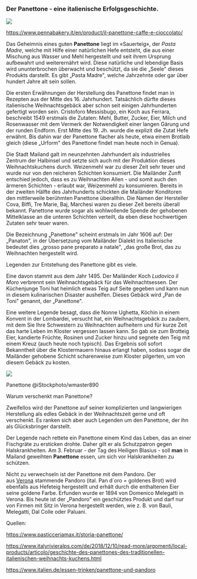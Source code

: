 ### Der Panettone - eine italienische Erfolgsgeschichte.

![](/content/19/19_Media/media/image1.jpeg)

https://www.pennabakery.it/en/product/il-panettone-caffe-e-cioccolato/

Das Geheimnis eines guten **Panettone** liegt im «Sauerteig», der _Pasta
Madre_, welche mit Hilfe einer natürlichen Hefe entsteht, die aus einer
Mischung aus Wasser und Mehl hergestellt und seit ihrem Ursprung
aufbewahrt und weiterernährt wird. Diese natürliche und lebendige Basis
wird ununterbrochen überwacht und beschützt, da sie die „Seele" dieses
Produkts darstellt. Es gibt „Pasta Madre", welche Jahrzehnte oder gar
über hundert Jahre alt sein sollen.

Die ersten Erwähnungen der Herstellung des Panettone findet man in
Rezepten aus der Mitte des 16. Jahrhundert. Tatsächlich dürfte dieses
italienische Weihnachtsgebäck aber schon seit einigen Jahrhunderten
gefertigt worden sein. Cristoforo Messisbugo, ein Koch aus Ferrara,
beschreibt 1549 erstmals die Zutaten: Mehl, Butter, Zucker, Eier, Milch
und Rosenwasser mit dem Vermerk der Notwendigkeit einer langen Gärung
und der runden Endform. Erst Mitte des 19. Jh. wurde die explizit die
Zutat Hefe erwähnt. Bis dahin war der Panettone flacher als heute, etwa
einem Brotlaib gleich (diese „Urform" des Panettone findet man heute
noch in Genua).

Die Stadt Mailand galt im neunzehnten Jahrhundert als industrielles
Zentrum der Halbinsel und setzte sich auch mit der Produktion dieses
Weihnachtskuchens durch. Weizenmehl war zu dieser Zeit sehr teuer und
wurde nur von den reicheren Schichten konsumiert. Die Mailänder Zunft
entschied jedoch, dass es zu Weihnachten Allen - und somit auch den
ärmeren Schichten - erlaubt war, Weizenmehl zu konsumieren. Bereits in
der zweiten Hälfte des Jahrhunderts schickten die Mailänder Konditoren
den mittlerweile berühmten Panettone überallhin. Die Namen der
Hersteller Cova, Biffi, Tre Marie, Baj, Marchesi waren zu dieser Zeit
bereits überall bekannt. Panettone wurde sogar als wohlwollende Spende
der gehobenen Mittelklasse an die unteren Schichten verteilt, da eben
diese hochwertigen Zutaten sehr teuer waren.

Die Bezeichnung „Panettone" scheint erstmals im Jahr 1606 auf: Der
„Panaton", in der Übersetzung vom Mailänder Dialekt ins Italienische
bedeutet dies „grosso pane preparato a natale", „das große Brot, das zu
Weihnachten hergestellt wird.

Legenden zur Entstehung des Panettone gibt es viele.

Eine davon stammt aus dem Jahr 1495. Der Mailänder Koch _Ludovico il
Moro_ verbrennt sein Weihnachtsgebäck für das Weihnachtsessen. Der
Küchenjunge Toni hat heimlich etwas Teig auf Seite gegeben und kann nun
in diesem kulinarischen Disaster aushelfen. Dieses Gebäck wird „Pan de
Toni" genannt, der „Panettone".

Eine weitere Legende besagt, dass die Nonne Ughetta, Köchin in einem
Konvent in der Lombardei, versucht hat, ein Weihnachtsgebäck zu zaubern,
mit dem Sie Ihre Schwestern zu Weihnachten aufheitern und für kurze Zeit
das harte Leben im Kloster vergessen lassen kann. So gab sie zum
Brotteig Eier, kandierte Früchte, Rosinen und Zucker hinzu und segnete
den Teig mit einem Kreuz (auch heute noch typisch). Das Ergebnis soll
sofort Bekanntheit über die Klostermauern hinaus erlangt haben, sodass
sogar die Mailänder gehobene Schicht scharenweise zum Kloster pilgerten,
um von diesem Gebäck zu kosten.

![](/content/19/19_Media/media/image2.jpeg)

Panettone @iStockphoto/wmaster890

Warum verschenkt man Panettone?

Zweifellos wird der Panettone auf seiner komplizierten und langwierigen
Herstellung als edles Gebäck in der Weihnachtszeit gerne und oft
verschenkt. Es ranken sich aber auch Legenden um den Panettone, der ihn
als Glücksbringer darstellt.

Der Legende nach rettete ein Panettone einem Kind das Leben, das an
einer Fischgräte zu ersticken drohte. Daher gilt er als Schutzpatron
gegen Halskrankheiten. Am 3. Februar - der Tag des Heiligen Blasius -
soll **man** in Mailand geweihten **Panettone** essen, um sich vor
Halskrankheiten zu schützen.

Nicht zu verwechseln ist der Panettone mit dem Pandoro. Der
aus [Verona](https://www.italien.de/staedte/verona) stammende Pandoro
(ital. Pan d´oro = goldenes Brot) wird ebenfalls aus Hefeteig
hergestellt und erhält durch die enthaltenen Eier seine goldene Farbe.
Erfunden wurde er 1894 von Domenico Melegatti in Verona. Bis heute ist
der „Pandoro" ein geschütztes Produkt und darf nur von Firmen mit Sitz
in Verona hergestellt werden, wie z. B. von Bauli, Melegatti, Dal Colle
oder Paluani.

Quellen:

https://www.pasticceriamax.it/storia-panettone/

https://www.italyrivieralps.com/de/2018/12/10/read-more/argomenti/local-products/articolo/geschichte-des-panettones-des-traditionellen-italienischen-weihnachts-kuchens.html

https://www.italien.de/essen-trinken/panettone-und-pandoro
